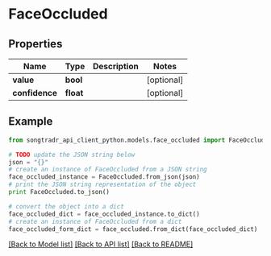 # FaceOccluded


## Properties

Name | Type | Description | Notes
------------ | ------------- | ------------- | -------------
**value** | **bool** |  | [optional] 
**confidence** | **float** |  | [optional] 

## Example

```python
from songtradr_api_client_python.models.face_occluded import FaceOccluded

# TODO update the JSON string below
json = "{}"
# create an instance of FaceOccluded from a JSON string
face_occluded_instance = FaceOccluded.from_json(json)
# print the JSON string representation of the object
print FaceOccluded.to_json()

# convert the object into a dict
face_occluded_dict = face_occluded_instance.to_dict()
# create an instance of FaceOccluded from a dict
face_occluded_form_dict = face_occluded.from_dict(face_occluded_dict)
```
[[Back to Model list]](../README.md#documentation-for-models) [[Back to API list]](../README.md#documentation-for-api-endpoints) [[Back to README]](../README.md)


